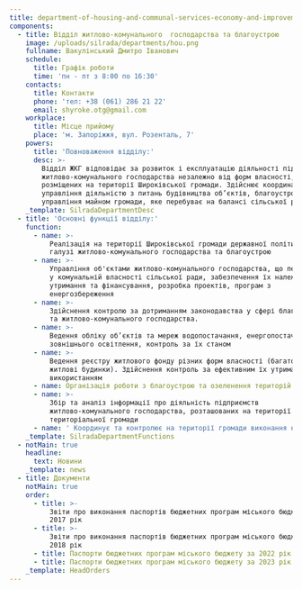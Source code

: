 ```yaml
---
title: department-of-housing-and-communal-services-economy-and-improvement
components:
  - title: Відділ житлово-комунального  господарства та благоустрою
    image: /uploads/silrada/departments/hou.png
    fullname: Вакулінський Дмитро Іванович
    schedule:
      title: Графік роботи
      time: 'пн - пт з 8:00 по 16:30'
    contacts:
      title: Контакти
      phone: 'тел: +38 (061) 286 21 22'
      email: shyroke.otg@gmail.com
    workplace:
      title: Місце прийому
      place: 'м. Запоріжжя, вул. Розенталь, 7'
    powers:
      title: 'Повноваження відділу:'
      desc: >-
        Відділ ЖКГ відповідає за розвиток і експлуатацію діяльності підприємств
        житлово-комунального господарства незалежно від форм власності,
        розміщених на території Широківської громади. Здійснює координацію та
        управління діяльністю з питань будівництва об’єктів, благоустрою,
        управління майном громади, яке перебуває на балансі сільської ради
    _template: SilradaDepartmentDesc
  - title: 'Основні функції відділу:'
    function:
      - name: >-
          Реалізація на території Широківської громади державної політики в
          галузі житлово-комунального господарства та благоустрою
      - name: >-
          Управління об'єктами житлово-комунального господарства, що перебувають
          у комунальній власності сільської ради, забезпечення їх належного
          утримання та фінансування, розробка проектів, програм з
          енергозбереження
      - name: >-
          Здійснення контролю за дотриманням законодавства у сфері благоустрою
          та житлово-комунального господарства.
      - name: >-
          Ведення обліку об’єктів та мереж водопостачання, енергопостачання та
          зовнішнього освітлення, контроль за їх станом
      - name: >-
          Ведення реєстру житлового фонду різних форм власності (багатоквартирні
          житлові будинки). Здійснення контроль за ефективним їх утриманням та
          використанням
      - name: Організація роботи з благоустрою та озеленення територій
      - name: >-
          Збір та аналіз інформації про діяльність підприємств
          житлово-комунального господарства, розташованих на території сільської
          територіальної громади
      - name: ' Координує та контролює на території громади виконання науково-дослідних і проектно-вишукувальних робіт у сфері містобудування'
    _template: SilradaDepartmentFunctions
  - notMain: true
    headline:
      text: Новини
    _template: news
  - title: Документи
    notMain: true
    order:
      - title: >-
          Звіти про виконання паспортів бюджетних програм міського бюджету за
          2017 рік
      - title: >-
          Звіти про виконання паспортів бюджетних програм міського бюджету за
          2018 рік
      - title: Паспорти бюджетних програм міського бюджету за 2022 рік
      - title: Паспорти бюджетних програм міського бюджету за 2023 рік
    _template: HeadOrders
---
```


